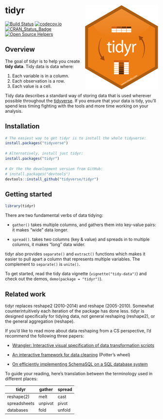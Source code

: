 
<!-- README.md is generated from README.Rmd. Please edit that file -->

# tidyr <img src="man/figures/logo.png" align="right" />

[![Build
Status](https://travis-ci.org/tidyverse/tidyr.svg?branch=master)](https://travis-ci.org/tidyverse/tidyr)
[![codecov.io](http://codecov.io/github/tidyverse/tidyr/coverage.svg?branch=master)](http://codecov.io/github/tidyverse/tidyr?branch=master)
[![CRAN\_Status\_Badge](http://www.r-pkg.org/badges/version/tidyr)](https://cran.r-project.org/package=tidyr)
[![Open Source Helpers](https://www.codetriage.com/tidyverse/tidyr/badges/users.svg)](https://www.codetriage.com/tidyverse/tidyr)

## Overview

The goal of tidyr is to help you create **tidy data**. Tidy data is data
where:

1.  Each variable is in a column.
2.  Each observation is a row.
3.  Each value is a cell.

Tidy data describes a standard way of storing data that is used wherever
possible throughout the [tidyverse](http://tidyverse.org). If you ensure
that your data is tidy, you’ll spend less timing fighting with the tools
and more time working on your analysis.

## Installation

``` r
# The easiest way to get tidyr is to install the whole tidyverse:
install.packages("tidyverse")

# Alternatively, install just tidyr:
install.packages("tidyr")

# Or the the development version from GitHub:
# install.packages("devtools")
devtools::install_github("tidyverse/tidyr")
```

## Getting started

``` r
library(tidyr)
```

There are two fundamental verbs of data tidying:

  - `gather()` takes multiple columns, and gathers them into key-value
    pairs: it makes “wide” data longer.

  - `spread()`. takes two columns (key & value) and spreads in to
    multiple columns, it makes “long” data wider.

tidyr also provides `separate()` and `extract()` functions which makes
it easier to pull apart a column that represents multiple variables. The
complement to `separate()` is `unite()`.

To get started, read the tidy data vignette (`vignette("tidy-data")`)
and check out the demos, `demo(package = "tidyr")`).

## Related work

tidyr replaces reshape2 (2010-2014) and reshape (2005-2010). Somewhat
counterintuitively each iteration of the package has done less. tidyr is
designed specifically for tidying data, not general reshaping
(reshape2), or the general aggregation (reshape).

If you’d like to read more about data reshaping from a CS perspective,
I’d recommend the following three papers:

  - [Wrangler: Interactive visual specification of data transformation
    scripts](http://vis.stanford.edu/papers/wrangler)

  - [An interactive framework for data
    cleaning](https://www.eecs.berkeley.edu/Pubs/TechRpts/2000/CSD-00-1110.pdf)
    (Potter’s wheel)

  - [On efficiently implementing SchemaSQL on a SQL database
    system](http://www.vldb.org/conf/1999/P45.pdf)

To guide your reading, here’s translation between the terminology used
in different places:

| tidyr        | gather  | spread |
| ------------ | ------- | ------ |
| reshape(2)   | melt    | cast   |
| spreadsheets | unpivot | pivot  |
| databases    | fold    | unfold |
